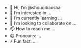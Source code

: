 - 👋 Hi, I’m @shouqibaosha
- 👀 I’m interested in ...
- 🌱 I’m currently learning ...
- 💞️ I’m looking to collaborate on ...
- 📫 How to reach me ...
- 😄 Pronouns: ...
- ⚡ Fun fact: ...

<!---
shouqibaosha/shouqibaosha is a ✨ special ✨ repository because its `README.md` (this file) appears on your GitHub profile.
You can click the Preview link to take a look at your changes.
--->
